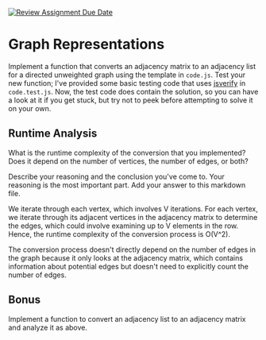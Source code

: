 [![Review Assignment Due Date](https://classroom.github.com/assets/deadline-readme-button-24ddc0f5d75046c5622901739e7c5dd533143b0c8e959d652212380cedb1ea36.svg)](https://classroom.github.com/a/hFs1pb0z)
# Graph Representations

Implement a function that converts an adjacency matrix to an adjacency list for
a directed unweighted graph using the template in `code.js`. Test your new
function; I've provided some basic testing code that uses
[jsverify](https://jsverify.github.io/) in `code.test.js`. Now, the test code
does contain the solution, so you can have a look at it if you get stuck, but
try not to peek before attempting to solve it on your own.

## Runtime Analysis

What is the runtime complexity of the conversion that you implemented? Does it
depend on the number of vertices, the number of edges, or both?

Describe your reasoning and the conclusion you've come to. Your reasoning is the
most important part. Add your answer to this markdown file.

We iterate through each vertex, which involves V iterations.
For each vertex, we iterate through its adjacent vertices in the adjacency matrix to determine the edges, which could involve examining up to V elements in the row.
Hence, the runtime complexity of the conversion process is O(V^2).

The conversion process doesn't directly depend on the number of edges in the graph because it only looks at the adjacency matrix, which contains information about potential edges but doesn't need to explicitly count the number of edges.
## Bonus

Implement a function to convert an adjacency list to an adjacency matrix and
analyze it as above.

